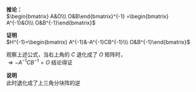 **推论：**  
 $\begin{bmatrix}  
A&O\\\   
O&B\end{bmatrix}^{-1}  
=\begin{bmatrix}  
A^{-1}&O\\\   
O&B^{-1}\end{bmatrix}$   
  
**证明**  
 $H^{-1}=\begin{bmatrix}  
A^{-1}&-A^{-1}CB^{-1}\\\   
O&B^{-1}\end{bmatrix}$   
  
观察上述公式，当右上角的 $C$ 退化成了 $O$ 矩阵时，  
 $\Rightarrow -A^{-1}CB^{-1}=O$  结论得证  
  
**说明**  
此时退化成了上三角分块阵的逆  
